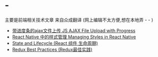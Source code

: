# -
主要是前端相关技术文章 来自众成翻译 (网上编辑不太方便,想在本地弄 - - )

* [带进度条的ajax文件上传 JS AJAX File Upload with Progress](https://github.com/ss707494/-translate-/blob/master/zcfy/JS%20AJAX%20File%20Upload%20with%20Progress.md)
* [React Native 中的样式管理 Managing Styles in React Native](https://github.com/ss707494/-translate-/blob/master/zcfy/Managing%20Styles%20in%20React%20Native.md)
* [State and Lifecycle (React 组件 生命周期)](https://github.com/ss707494/-translate-/blob/master/zcfy/ReactDoc-state-and-lifecycle.md)
* [Redux Best Practices (Redux最佳实践)](https://github.com/ss707494/-translate-/blob/master/zcfy/Redux%20Best%20Practices.md)

